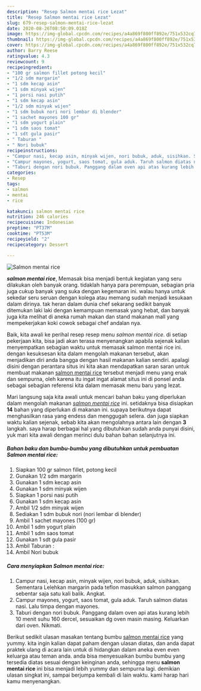 ```yaml
---
description: "Resep Salmon mentai rice Lezat"
title: "Resep Salmon mentai rice Lezat"
slug: 679-resep-salmon-mentai-rice-lezat
date: 2020-08-26T08:50:09.018Z
image: https://img-global.cpcdn.com/recipes/a4a869f800ff892e/751x532cq70/salmon-mentai-rice-foto-resep-utama.jpg
thumbnail: https://img-global.cpcdn.com/recipes/a4a869f800ff892e/751x532cq70/salmon-mentai-rice-foto-resep-utama.jpg
cover: https://img-global.cpcdn.com/recipes/a4a869f800ff892e/751x532cq70/salmon-mentai-rice-foto-resep-utama.jpg
author: Barry Reese
ratingvalue: 4.3
reviewcount: 9
recipeingredient:
- "100 gr salmon fillet potong kecil"
- "1/2 sdm margarin"
- "1 sdm kecap asin"
- "1 sdm minyak wijen"
- "1 porsi nasi putih"
- "1 sdm kecap asin"
- "1/2 sdm minyak wijen"
- "1 sdm bubuk nori nori lembar di blender"
- "1 sachet mayones 100 gr"
- "1 sdm yogurt plain"
- "1 sdm saos tomat"
- "1 sdt gula pasir"
- " Taburan "
- " Nori bubuk"
recipeinstructions:
- "Campur nasi, kecap asin, minyak wijen, nori bubuk, aduk, sisihkan. Sementara Lelehkan margarin pada teflon masukkan salmon panggang sebentar saja satu kali balik. Angkat."
- "Campur mayones, yogurt, saos tomat, gula aduk. Taruh salmon diatas nasi. Lalu timpa dengan mayones."
- "Taburi dengan nori bubuk. Panggang dalam oven api atas kurang lebih 10 menit suhu 160 dercel, sesuaikan dg oven masin masing. Keluarkan dari oven. Nikmati."
categories:
- Resep
tags:
- salmon
- mentai
- rice

katakunci: salmon mentai rice 
nutrition: 246 calories
recipecuisine: Indonesian
preptime: "PT37M"
cooktime: "PT53M"
recipeyield: "2"
recipecategory: Dessert

---
```



![Salmon mentai rice](https://img-global.cpcdn.com/recipes/a4a869f800ff892e/751x532cq70/salmon-mentai-rice-foto-resep-utama.jpg)

<b><i>salmon mentai rice</i></b>, Memasak bisa menjadi bentuk kegiatan yang seru dilakukan oleh banyak orang. tidaklah hanya para perempuan, sebagian pria juga cukup banyak yang suka dengan kegemaran ini. walau hanya untuk sekedar seru seruan dengan kolega atau memang sudah menjadi kesukaan dalam dirinya. tak heran dalam dunia chef sekarang sedikit banyak ditemukan laki laki dengan kemampuan memasak yang hebat, dan banyak juga kita melihat di aneka rumah makan dan stand makanan mall yang mempekerjakan koki cowok sebagai chef andalan nya.



Baik, kita awali ke perihal resep resep menu <i>salmon mentai rice</i>. di setiap pekerjaan kita, bisa jadi akan terasa menyenangkan apabila sejenak kalian menyempatkan sebagian waktu untuk memasak salmon mentai rice ini. dengan kesuksesan kita dalam mengolah makanan tersebut, akan menjadikan diri anda bangga dengan hasil makanan kalian sendiri. apalagi disini dengan perantara situs ini kita akan mendapatkan saran saran untuk membuat makanan <u>salmon mentai rice</u> tersebut menjadi menu yang enak dan sempurna, oleh karena itu ingat ingat alamat situs ini di ponsel anda sebagai sebagian referensi kita dalam memasak menu baru yang lezat.


Mari langsung saja kita awali untuk mencari bahan baku yang diperlukan dalam mengolah makanan <u><i>salmon mentai rice</i></u> ini. setidaknya bisa disiapkan <b>14</b> bahan yang diperlukan di makanan ini. supaya berikutnya dapat menghasilkan rasa yang endess dan menggugah selera. dan juga siapkan waktu kalian sejenak, sebab kita akan mengolahnya antara lain dengan <b>3</b> langkah. saya harap berbagai hal yang dibutuhkan sudah anda punyai disini, yuk mari kita awali dengan merinci dulu bahan bahan selanjutnya ini.

<!--inarticleads1-->

##### Bahan baku dan bumbu-bumbu yang dibutuhkan untuk pembuatan Salmon mentai rice:

1. Siapkan 100 gr salmon fillet, potong kecil
1. Gunakan 1/2 sdm margarin
1. Gunakan 1 sdm kecap asin
1. Gunakan 1 sdm minyak wijen
1. Siapkan 1 porsi nasi putih
1. Gunakan 1 sdm kecap asin
1. Ambil 1/2 sdm minyak wijen
1. Sediakan 1 sdm bubuk nori (nori lembar di blender)
1. Ambil 1 sachet mayones (100 gr)
1. Ambil 1 sdm yogurt plain
1. Ambil 1 sdm saos tomat
1. Gunakan 1 sdt gula pasir
1. Ambil  Taburan :
1. Ambil  Nori bubuk




<!--inarticleads2-->

##### Cara menyiapkan Salmon mentai rice:

1. Campur nasi, kecap asin, minyak wijen, nori bubuk, aduk, sisihkan. Sementara Lelehkan margarin pada teflon masukkan salmon panggang sebentar saja satu kali balik. Angkat.
1. Campur mayones, yogurt, saos tomat, gula aduk. Taruh salmon diatas nasi. Lalu timpa dengan mayones.
1. Taburi dengan nori bubuk. Panggang dalam oven api atas kurang lebih 10 menit suhu 160 dercel, sesuaikan dg oven masin masing. Keluarkan dari oven. Nikmati.




Berikut sedikit ulasan masakan tentang bumbu <u>salmon mentai rice</u> yang yummy. kita ingin kalian dapat paham dengan ulasan diatas, dan anda dapat praktek ulang di acara lain untuk di hidangkan dalam aneka even even keluarga atau teman anda. anda bisa menyesuaikan bumbu bumbu yang tersedia diatas sesuai dengan keinginan anda, sehingga menu <b>salmon mentai rice</b> ini bisa menjadi lebih yummy dan sempurna lagi. demikian ulasan singkat ini, sampai berjumpa kembali di lain waktu. kami harap hari kamu menyenangkan.
